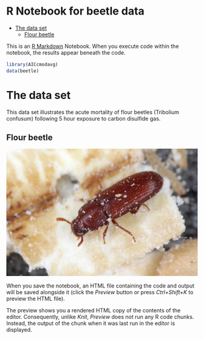 R Notebook for beetle data
================

  - [The data set](#the-data-set)
      - [Flour beetle](#flour-beetle)

This is an [R Markdown](http://rmarkdown.rstudio.com) Notebook. When you
execute code within the notebook, the results appear beneath the code.

``` r
library(AICcmodavg)
data(beetle)
```

# The data set

This data set illustrates the acute mortality of flour beetles
(Tribolium confusum) following 5 hour exposure to carbon disulfide gas.

## Flour beetle

![Flour Beetle](Graphics/Red-flour-beetle.jpg)

When you save the notebook, an HTML file containing the code and output
will be saved alongside it (click the *Preview* button or press
*Ctrl+Shift+K* to preview the HTML file).

The preview shows you a rendered HTML copy of the contents of the
editor. Consequently, unlike *Knit*, *Preview* does not run any R code
chunks. Instead, the output of the chunk when it was last run in the
editor is displayed.

